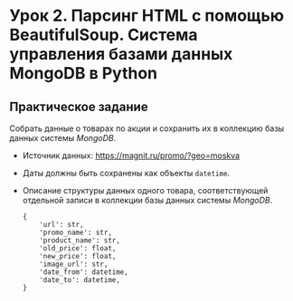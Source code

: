 # Урок 2. Парсинг HTML с помощью BeautifulSoup. Система управления базами данных MongoDB в Python

## Практическое задание

Собрать данные о товарах по акции и
сохранить их в коллекцию базы данных системы *MongoDB*.

- Источник данных: https://magnit.ru/promo/?geo=moskva

- Даты должны быть сохранены как объекты `datetime`.

- Описание структуры данных одного товара,
  соответствующей отдельной записи
  в коллекции базы данных системы *MongoDB*.

  ```
  {
      'url': str,
      'promo_name': str,
      'product_name': str,
      'old_price': float,
      'new_price': float,
      'image_url': str,
      'date_from': datetime,
      'date_to': datetime,
  }
  ```
